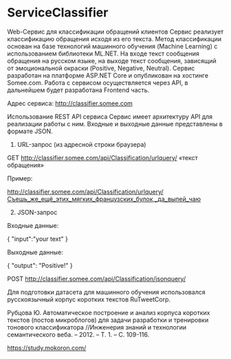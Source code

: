# ServiceClassifier
Web-Сервис для классификации обращений клиентов
Сервис реализует классификацию обращения исходя из его текста. Метод классификации основан на базе технологий машинного обучения (Machine Learning) с использованием библиотеки ML.NET.
На входе текст сообщения обращения на русском языке, на выходе текст сообщения, зависящий от эмоциональной окраски (Positive, Negative, Neutral).
Сервис разработан на платформе ASP.NET Core и опубликован на хостинге Somee.com.
Работа с сервисом осуществляется через API, в дальнейшем будет разработана Frontend часть.

Адрес сервиса: http://classifier.somee.com

Использование REST API сервиса
Сервис имеет архитектуру API для реализации работы с ним. Входные и выходные данные представлены в формате JSON.

1. URL-запрос (из адресной строки браузера)
  
  GET http://classifier.somee.com/api/Classification/urlquery/ «текст обращения»
  
Пример:

  http://classifier.somee.com/api/Classification/urlquery/Съешь_же_ещё_этих_мягких_французских_булок,_да_выпей_чаю

2. JSON-запрос

Входные данные:

  {
      "input":"your text"
  }

Выходные данные:

  {
      "output": "Positive!"
  }

POST http://classifier.somee.com/api/Classification/jsonquery/

Для подготовки датасета для машинного обучения использовался русскоязычный корпус коротких текстов RuTweetCorp.

Рубцова Ю. Автоматическое построение и анализ корпуса коротких текстов (постов микроблогов) для задачи разработки и тренировки тонового классификатора //Инженерия знаний и технологии семантического веба. – 2012. – Т. 1. – С. 109-116.

https://study.mokoron.com/

